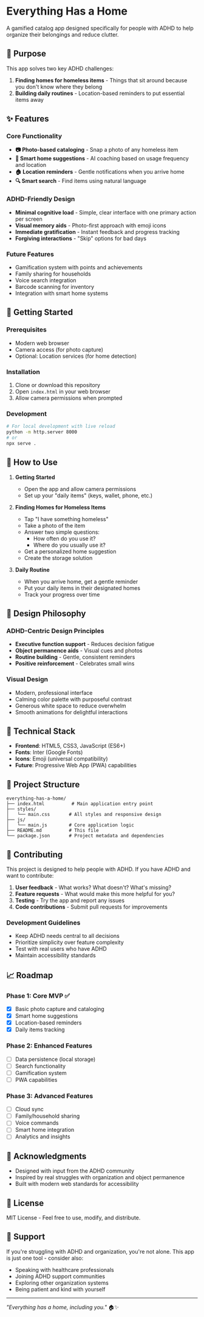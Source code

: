 # Everything Has a Home

A gamified catalog app designed specifically for people with ADHD to help organize their belongings and reduce clutter.

## 🎯 Purpose

This app solves two key ADHD challenges:
1. **Finding homes for homeless items** - Things that sit around because you don't know where they belong
2. **Building daily routines** - Location-based reminders to put essential items away

## ✨ Features

### Core Functionality
- **📷 Photo-based cataloging** - Snap a photo of any homeless item
- **🤖 Smart home suggestions** - AI coaching based on usage frequency and location
- **🏠 Location reminders** - Gentle notifications when you arrive home
- **🔍 Smart search** - Find items using natural language

### ADHD-Friendly Design
- **Minimal cognitive load** - Simple, clear interface with one primary action per screen
- **Visual memory aids** - Photo-first approach with emoji icons
- **Immediate gratification** - Instant feedback and progress tracking
- **Forgiving interactions** - "Skip" options for bad days

### Future Features
- Gamification system with points and achievements
- Family sharing for households
- Voice search integration
- Barcode scanning for inventory
- Integration with smart home systems

## 🚀 Getting Started

### Prerequisites
- Modern web browser
- Camera access (for photo capture)
- Optional: Location services (for home detection)

### Installation
1. Clone or download this repository
2. Open `index.html` in your web browser
3. Allow camera permissions when prompted

### Development
```bash
# For local development with live reload
python -m http.server 8000
# or
npx serve .
```

## 📱 How to Use

1. **Getting Started**
   - Open the app and allow camera permissions
   - Set up your "daily items" (keys, wallet, phone, etc.)

2. **Finding Homes for Homeless Items**
   - Tap "I have something homeless"
   - Take a photo of the item
   - Answer two simple questions:
     - How often do you use it?
     - Where do you usually use it?
   - Get a personalized home suggestion
   - Create the storage solution

3. **Daily Routine**
   - When you arrive home, get a gentle reminder
   - Put your daily items in their designated homes
   - Track your progress over time

## 🎨 Design Philosophy

### ADHD-Centric Design Principles
- **Executive function support** - Reduces decision fatigue
- **Object permanence aids** - Visual cues and photos
- **Routine building** - Gentle, consistent reminders
- **Positive reinforcement** - Celebrates small wins

### Visual Design
- Modern, professional interface
- Calming color palette with purposeful contrast
- Generous white space to reduce overwhelm
- Smooth animations for delightful interactions

## 🔧 Technical Stack

- **Frontend**: HTML5, CSS3, JavaScript (ES6+)
- **Fonts**: Inter (Google Fonts)
- **Icons**: Emoji (universal compatibility)
- **Future**: Progressive Web App (PWA) capabilities

## 📁 Project Structure

```
everything-has-a-home/
├── index.html          # Main application entry point
├── styles/
│   └── main.css       # All styles and responsive design
├── js/
│   └── main.js        # Core application logic
├── README.md          # This file
└── package.json       # Project metadata and dependencies
```

## 🤝 Contributing

This project is designed to help people with ADHD. If you have ADHD and want to contribute:

1. **User feedback** - What works? What doesn't? What's missing?
2. **Feature requests** - What would make this more helpful for you?
3. **Testing** - Try the app and report any issues
4. **Code contributions** - Submit pull requests for improvements

### Development Guidelines
- Keep ADHD needs central to all decisions
- Prioritize simplicity over feature complexity
- Test with real users who have ADHD
- Maintain accessibility standards

## 📈 Roadmap

### Phase 1: Core MVP ✅
- [x] Basic photo capture and cataloging
- [x] Smart home suggestions
- [x] Location-based reminders
- [x] Daily items tracking

### Phase 2: Enhanced Features
- [ ] Data persistence (local storage)
- [ ] Search functionality
- [ ] Gamification system
- [ ] PWA capabilities

### Phase 3: Advanced Features
- [ ] Cloud sync
- [ ] Family/household sharing
- [ ] Voice commands
- [ ] Smart home integration
- [ ] Analytics and insights

## 🙏 Acknowledgments

- Designed with input from the ADHD community
- Inspired by real struggles with organization and object permanence
- Built with modern web standards for accessibility

## 📄 License

MIT License - Feel free to use, modify, and distribute.

## 💬 Support

If you're struggling with ADHD and organization, you're not alone. This app is just one tool - consider also:
- Speaking with healthcare professionals
- Joining ADHD support communities
- Exploring other organization systems
- Being patient and kind with yourself

---

*"Everything has a home, including you."* 🏠✨